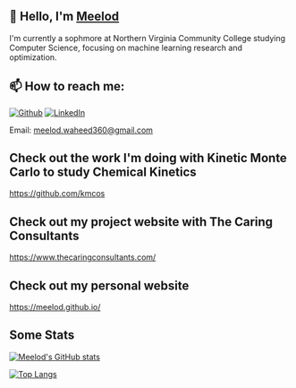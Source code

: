 ## 👋 Hello, I'm [Meelod](https://www.linkedin.com/in/meelod/)

I'm currently a sophmore at Northern Virginia Community College studying Computer Science, focusing on machine learning research and optimization.

## 📫 How to reach me: 
[![Github](https://img.shields.io/badge/-Github-181717?style=for-the-badge&logo=Github&logoColor=white)](https://github.com/meelod)
[![LinkedIn](https://img.shields.io/badge/-LinkedIn-0077B5?style=for-the-badge&logo=LinkedIn&logoColor=white)](https://www.linkedin.com/in/meelod/)

Email: meelod.waheed360@gmail.com

## Check out the work I'm doing with Kinetic Monte Carlo to study Chemical Kinetics
https://github.com/kmcos

## Check out my project website with The Caring Consultants
https://www.thecaringconsultants.com/

## Check out my personal website
https://meelod.github.io/

## Some Stats

[![Meelod's GitHub stats](https://github-readme-stats.vercel.app/api?username=meelod)](https://github.com/meelod/github-readme-stats)

[![Top Langs](https://github-readme-stats.vercel.app/api/top-langs/?username=meelod&layout=compact)](https://github.com/meelod/github-readme-stats)
